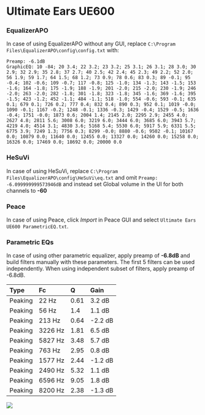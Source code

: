 # Ultimate Ears UE600

### EqualizerAPO
In case of using EqualizerAPO without any GUI, replace `C:\Program Files\EqualizerAPO\config\config.txt`
with:
```
Preamp: -6.1dB
GraphicEQ: 10 -84; 20 3.4; 22 3.2; 23 3.2; 25 3.1; 26 3.1; 28 3.0; 30 2.9; 32 2.9; 35 2.8; 37 2.7; 40 2.5; 42 2.4; 45 2.3; 49 2.2; 52 2.0; 56 1.9; 59 1.7; 64 1.5; 68 1.2; 73 0.9; 78 0.6; 83 0.3; 89 -0.1; 95 -0.4; 102 -0.6; 109 -0.7; 117 -0.8; 125 -1.0; 134 -1.3; 143 -1.5; 153 -1.6; 164 -1.8; 175 -1.9; 188 -1.9; 201 -2.0; 215 -2.0; 230 -1.9; 246 -2.0; 263 -2.0; 282 -1.8; 301 -1.8; 323 -1.8; 345 -1.6; 369 -1.6; 395 -1.5; 423 -1.2; 452 -1.1; 484 -1.1; 518 -1.0; 554 -0.6; 593 -0.1; 635 0.1; 679 0.1; 726 0.2; 777 0.4; 832 0.4; 890 0.3; 952 0.1; 1019 -0.0; 1090 -0.1; 1167 -0.2; 1248 -0.1; 1336 -0.3; 1429 -0.4; 1529 -0.5; 1636 -0.4; 1751 -0.0; 1873 0.6; 2004 1.4; 2145 2.0; 2295 2.9; 2455 4.0; 2627 4.8; 2811 5.6; 3008 6.0; 3219 6.0; 3444 6.0; 3685 6.0; 3943 5.7; 4219 4.0; 4514 3.1; 4830 3.6; 5168 5.4; 5530 6.0; 5917 5.9; 6331 5.5; 6775 3.9; 7249 1.3; 7756 0.3; 8299 -0.0; 8880 -0.6; 9502 -0.1; 10167 0.0; 10879 0.0; 11640 0.0; 12455 0.0; 13327 0.0; 14260 0.0; 15258 0.0; 16326 0.0; 17469 0.0; 18692 0.0; 20000 0.0
```

### HeSuVi
In case of using HeSuVi, replace `C:\Program Files\EqualizerAPO\config\HeSuVi\eq.txt` and omit `Preamp:
-6.099999999573946dB` and instead set Global volume in the UI for both channels to **-60**

### Peace
In case of using Peace, click *Import* in Peace GUI and select `Ultimate Ears UE600 ParametricEQ.txt`.

### Parametric EQs
In case of using other parametric equalizer, apply preamp of **-6.8dB** and build filters manually
with these parameters. The first 5 filters can be used independently.
When using independent subset of filters, apply preamp of -6.8dB.

| Type    | Fc      |    Q | Gain    |
|:--------|:--------|:-----|:--------|
| Peaking | 22 Hz   | 0.61 | 3.2 dB  |
| Peaking | 56 Hz   | 1.4  | 1.1 dB  |
| Peaking | 213 Hz  | 0.64 | -2.2 dB |
| Peaking | 3226 Hz | 1.81 | 6.5 dB  |
| Peaking | 5827 Hz | 3.48 | 5.7 dB  |
| Peaking | 763 Hz  | 2.95 | 0.8 dB  |
| Peaking | 1577 Hz | 2.44 | -1.2 dB |
| Peaking | 2490 Hz | 5.32 | 1.1 dB  |
| Peaking | 6596 Hz | 9.05 | 1.8 dB  |
| Peaking | 8200 Hz | 2.38 | -1.3 dB |

![](https://raw.githubusercontent.com/jaakkopasanen/AutoEq/master/results/innerfidelity/sbaf-serious/Ultimate%20Ears%20UE600/Ultimate%20Ears%20UE600.png)